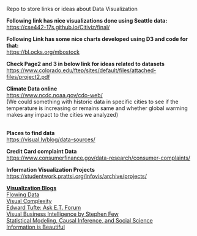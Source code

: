 Repo to store links or ideas about Data Visualization

<strong>Following link has nice visualizations done using Seattle data:</strong> <br>
<a href="https://cse442-17s.github.io/Citiviz/final/"> https://cse442-17s.github.io/Citiviz/final/ </a>  <br>

<strong>Following Link has some nice charts developed using D3 and code for that: </strong> <br>
<a href="https://bl.ocks.org/mbostock"> https://bl.ocks.org/mbostock </a> <br>

<strong>Check Page2 and 3 in below link for ideas related to datasets </strong> <br>
<a href = "https://www.colorado.edu/ftep/sites/default/files/attached-files/project2.pdf"> https://www.colorado.edu/ftep/sites/default/files/attached-files/project2.pdf </a> <br>

<strong>Climate Data online</strong> <br>
<a href ="https://www.ncdc.noaa.gov/cdo-web/"> https://www.ncdc.noaa.gov/cdo-web/ </a>  <br>
(We could something with historic data in specific cities to see if the temperature is increasing or remains same
and whether global warming makes any impact to the cities we analyzed)

<br><strong>Places to find data</strong> <br>
<a href = "https://visual.ly/blog/data-sources/"> https://visual.ly/blog/data-sources/</a>  <br>

<strong>Credit Card complaint Data</strong>  <br>
<a href="https://www.consumerfinance.gov/data-research/consumer-complaints/"> https://www.consumerfinance.gov/data-research/consumer-complaints/ </a> <br>

<strong> Information Visualization Projects </strong> <br>
<a href="https://studentwork.prattsi.org/infovis/archive/projects/"> https://studentwork.prattsi.org/infovis/archive/projects/ </a> <br>

<strong> <u> Visualization Blogs </u> </strong> <br>
<a href="https://flowingdata.com/"> Flowing Data </a> <br>
<a href="http://www.visualcomplexity.com/vc/"> Visual Complexity </a> <br>
<a href="https://www.edwardtufte.com/tufte/"> Edward Tufte: Ask E.T. Forum </a> <br>
<a href="http://www.perceptualedge.com/blog/">Visual Business Intelligence by Stephen Few </a><br>
<a href="https://statmodeling.stat.columbia.edu/">Statistical Modeling, Causal Inference, and Social Science </a><br>
<a href="https://informationisbeautiful.net/">Information is Beautiful </a><br>
